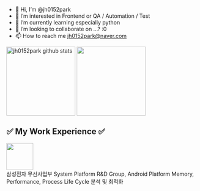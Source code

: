- 👋 Hi, I’m @jh0152park
- 👀 I’m interested in Frontend or QA / Automation / Test
- 🌱 I’m currently learning especially python
- 💞️ I’m looking to collaborate on ...? :0
- 📫 How to reach me jh0152park@naver.com

<!---
jh0152park/jh0152park is a ✨ special ✨ repository because its `README.md` (this file) appears on your GitHub profile.
You can click the Preview link to take a look at your changes.
--->

<a href="https://github.com/jh0152park"><img align="center" style="height:180px" src="https://github-readme-stats.vercel.app/api?username=jh0152park&show_icons=true&include_all_commits=true&theme=dark&hide_border=true" alt="jh0152park github stats" /></a> <a href="https://github.com/jh0152park"><img align="center" style="height:180px" src="https://github-readme-stats.vercel.app/api/top-langs/?username=jh0152park&layout=compact&theme=dark&hide_border=true" /></a> 


<div align="left">
  <h2>✅ My Work Experience ✅</h2>
  <img height=70 src="https://img.shields.io/badge/2014.02.14 ~ 2023.05.15-fff?style=social&logo=samsung&logoColor=1428A0"/>
  <br>
  <span>삼성전자 무선사업부 System Platform R&D Group, Android Platform Memory, Performance, Process Life Cycle 분석 및 최적화</span>
</div>
